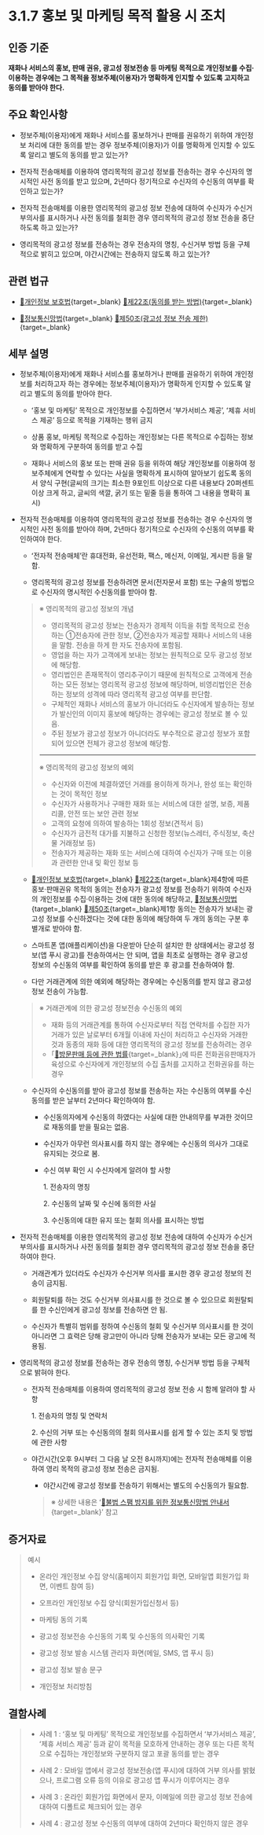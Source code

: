 # 3.1.7 홍보 및 마케팅 목적 활용 시 조치

## 인증 기준

**재화나 서비스의 홍보, 판매 권유, 광고성 정보전송 등 마케팅 목적으로 개인정보를 수집·이용하는 경우에는 그 목적을 정보주체(이용자)가 명확하게 인지할 수 있도록 고지하고 동의를 받아야 한다.**

## 주요 확인사항

- 정보주체(이용자)에게 재화나 서비스를 홍보하거나 판매를 권유하기 위하여 개인정보 처리에 대한 동의를 받는 경우 정보주체(이용자)가 이를 명확하게 인지할 수 있도록 알리고 별도의 동의를 받고 있는가?

- 전자적 전송매체를 이용하여 영리목적의 광고성 정보를 전송하는 경우 수신자의 명시적인 사전 동의를 받고 있으며, 2년마다 정기적으로 수신자의 수신동의 여부를 확인하고 있는가?

- 전자적 전송매체를 이용한 영리목적의 광고성 정보 전송에 대하여 수신자가 수신거부의사를 표시하거나 사전 동의를 철회한 경우 영리목적의 광고성 정보 전송을 중단하도록 하고 있는가?

- 영리목적의 광고성 정보를 전송하는 경우 전송자의 명칭, 수신거부 방법 등을 구체적으로 밝히고 있으며, 야간시간에는 전송하지 않도록 하고 있는가?

## 관련 법규

- [🔗개인정보 보호법][개인정보 보호법 제22조]{target=_blank} [🔗제22조(동의를 받는 방법)][개인정보 보호법 제22조 부분]{target=_blank}

- [🔗정보통신망법][정보통신망법 제50조]{target=_blank} [🔗제50조(광고성 정보 전송 제한)][정보통신망법 제50조 부분]{target=_blank}

## 세부 설명

- 정보주체(이용자)에게 재화나 서비스를 홍보하거나 판매를 권유하기 위하여 개인정보를 처리하고자 하는 경우에는 정보주체(이용자)가 명확하게 인지할 수 있도록 알리고 별도의 동의를 받아야 한다.

    - ʻ홍보 및 마케팅ʼ 목적으로 개인정보를 수집하면서 ʻ부가서비스 제공ʼ, ʻ제휴 서비스 제공ʼ 등으로 목적을 기재하는 행위 금지

    - 상품 홍보, 마케팅 목적으로 수집하는 개인정보는 다른 목적으로 수집하는 정보와 명확하게 구분하여 동의를 받고 수집

    - 재화나 서비스의 홍보 또는 판매 권유 등을 위하여 해당 개인정보를 이용하여 정보주체에게 연락할 수 있다는 사실을 명확하게 표시하여 알아보기 쉽도록 동의서 양식 구현(글씨의 크기는 최소한 9포인트 이상으로 다른 내용보다 20퍼센트 이상 크게 하고, 글씨의 색깔, 굵기 또는 밑줄 등을 통하여 그 내용을 명확히 표시)

- 전자적 전송매체를 이용하여 영리목적의 광고성 정보를 전송하는 경우 수신자의 명시적인 사전 동의를 받아야 하며, 2년마다 정기적으로 수신자의 수신동의 여부를 확인하여야 한다.

    - ʻ전자적 전송매체ʼ란 휴대전화, 유선전화, 팩스, 메신저, 이메일, 게시판 등을 말함.

    - 영리목적의 광고성 정보를 전송하려면 문서(전자문서 포함) 또는 구술의 방법으로 수신자의 명시적인 수신동의를 받아야 함.
    >
    > ※ 영리목적의 광고성 정보의 개념
    >
    > - 영리목적의 광고성 정보는 전송자가 경제적 이득을 취할 목적으로 전송하는 ①전송자에 관한 정보, ②전송자가 제공할 재화나 서비스의 내용을 말함. 전송을 하게 한 자도 전송자에 포함됨.
    > - 영업을 하는 자가 고객에게 보내는 정보는 원칙적으로 모두 광고성 정보에 해당함.
    > - 영리법인은 존재목적이 영리추구이기 때문에 원칙적으로 고객에게 전송하는 모든 정보는 영리목적 광고성 정보에 해당하며, 비영리법인은 전송하는 정보의 성격에 따라 영리목적 광고성 여부를 판단함.
    > - 구체적인 재화나 서비스의 홍보가 아니더라도 수신자에게 발송하는 정보가 발신인의 이미지 홍보에 해당하는 경우에는 광고성 정보로 볼 수 있음.
    > - 주된 정보가 광고성 정보가 아니더라도 부수적으로 광고성 정보가 포함되어 있으면 전체가 광고성 정보에 해당함.
    >
    > ---
    >
    > ※ 영리목적의 광고성 정보의 예외
    >
    > - 수신자와 이전에 체결하였던 거래를 용이하게 하거나, 완성 또는 확인하는 것이 목적인 정보
    > - 수신자가 사용하거나 구매한 재화 또는 서비스에 대한 설명, 보증, 제품 리콜, 안전 또는 보안 관련 정보
    > - 고객의 요청에 의하여 발송하는 1회성 정보(견적서 등)
    > - 수신자가 금전적 대가를 지불하고 신청한 정보(뉴스레터, 주식정보, 축산물 거래정보 등)
    > - 전송자가 제공하는 재화 또는 서비스에 대하여 수신자가 구매 또는 이용과 관련한 안내 및 확인 정보 등

    - [🔗개인정보 보호법][개인정보 보호법 제22조]{target=_blank} [🔗제22조][개인정보 보호법 제22조 부분]{target=_blank}제4항에 따른 홍보·판매권유 목적의 동의는 전송자가 광고성 정보를 전송하기 위하여 수신자의 개인정보를 수집·이용하는 것에 대한 동의에 해당하고, [🔗정보통신망법][정보통신망법 제50조]{target=_blank} [🔗제50조][정보통신망법 제50조 부분]{target=_blank}제1항 동의는 전송자가 보내는 광고성 정보를 수신하겠다는 것에 대한 동의에 해당하여 두 개의 동의는 구분 후 별개로 받아야 함.

    - 스마트폰 앱(애플리케이션)을 다운받아 단순히 설치만 한 상태에서는 광고성 정보(앱 푸시 광고)를 전송하여서는 안 되며, 앱을 최초로 실행하는 경우 광고성 정보의 수신동의 여부를 확인하여 동의를 받은 후 광고를 전송하여야 함.

    - 다만 거래관계에 의한 예외에 해당하는 경우에는 수신동의를 받지 않고 광고성 정보 전송이 가능함.
    >
    > ※ 거래관계에 의한 광고성 정보전송 수신동의 예외
    >
    > - 재화 등의 거래관계를 통하여 수신자로부터 직접 연락처를 수집한 자가 거래가 있은 날로부터 6개월 이내에 자신이 처리하고 수신자와 거래한 것과 동종의 재화 등에 대한 영리목적의 광고성 정보를 전송하려는 경우
    > - ｢[🔗방문판매 등에 관한 법률][방문판매법]{target=_blank}｣에 따른 전화권유판매자가 육성으로 수신자에게 개인정보의 수집 출처를 고지하고 전화권유를 하는 경우

    - 수신자의 수신동의를 받아 광고성 정보를 전송하는 자는 수신동의 여부를 수신동의를 받은 날부터 2년마다 확인하여야 함.

        - 수신동의자에게 수신동의 하였다는 사실에 대한 안내의무를 부과한 것이므로 재동의를 받을 필요는 없음.

        - 수신자가 아무런 의사표시를 하지 않는 경우에는 수신동의 의사가 그대로 유지되는 것으로 봄.

        - 수신 여부 확인 시 수신자에게 알려야 할 사항

            1\. 전송자의 명칭

            2\. 수신동의 날짜 및 수신에 동의한 사실

            3\. 수신동의에 대한 유지 또는 철회 의사를 표시하는 방법

- 전자적 전송매체를 이용한 영리목적의 광고성 정보 전송에 대하여 수신자가 수신거부의사를 표시하거나 사전 동의를 철회한 경우 영리목적의 광고성 정보 전송을 중단하여야 한다.

    - 거래관계가 있더라도 수신자가 수신거부 의사를 표시한 경우 광고성 정보의 전송이 금지됨.

    - 회원탈퇴를 하는 것도 수신거부 의사표시를 한 것으로 볼 수 있으므로 회원탈퇴를 한 수신인에게 광고성 정보를 전송하면 안 됨.

    - 수신자가 특별히 범위를 정하여 수신동의 철회 및 수신거부 의사표시를 한 것이 아니라면 그 효력은 당해 광고만이 아니라 당해 전송자가 보내는 모든 광고에 적용됨.

- 영리목적의 광고성 정보를 전송하는 경우 전송의 명칭, 수신거부 방법 등을 구체적으로 밝혀야 한다.

    - 전자적 전송매체를 이용하여 영리목적의 광고성 정보 전송 시 함께 알려야 할 사항

        1\. 전송자의 명칭 및 연락처

        2\. 수신의 거부 또는 수신동의의 철회 의사표시를 쉽게 할 수 있는 조치 및 방법에 관한 사항

    - 야간시간(오후 9시부터 그 다음 날 오전 8시까지)에는 전자적 전송매체를 이용하여 영리 목적의 광고성 정보 전송은 금지됨.

        - 야간시간에 광고성 정보를 전송하기 위해서는 별도의 수신동의가 필요함.
        >
        > ※ 상세한 내용은 ʻ[🔗불법 스팸 방지를 위한 정보통신망법 안내서][불법 스팸 방지를 위한 정보통신망법 안내서]{target=_blank}ʼ 참고

## 증거자료

> 예시
>
> - 온라인 개인정보 수집 양식(홈페이지 회원가입 화면, 모바일앱 회원가입 화면, 이벤트 참여 등)
>
> - 오프라인 개인정보 수집 양식(회원가입신청서 등)
>
> - 마케팅 동의 기록
>
> - 광고성 정보전송 수신동의 기록 및 수신동의 의사확인 기록
>
> - 광고성 정보 발송 시스템 관리자 화면(메일, SMS, 앱 푸시 등)
>
> - 광고성 정보 발송 문구
>
> - 개인정보 처리방침

## 결함사례

> - 사례 1 : ʻ홍보 및 마케팅ʼ 목적으로 개인정보를 수집하면서 ʻ부가서비스 제공ʼ, ʻ제휴 서비스 제공ʼ 등과 같이 목적을 모호하게 안내하는 경우 또는 다른 목적으로 수집하는 개인정보와 구분하지 않고 포괄 동의를 받는 경우
>
> - 사례 2 : 모바일 앱에서 광고성 정보전송(앱 푸시)에 대하여 거부 의사를 밝혔으나, 프로그램 오류 등의 이유로 광고성 앱 푸시가 이루어지는 경우
>
> - 사례 3 : 온라인 회원가입 화면에서 문자, 이메일에 의한 광고성 정보 전송에 대하여 디폴트로 체크되어 있는 경우
>
> - 사례 4 : 광고성 정보 수신동의 여부에 대하여 2년마다 확인하지 않은 경우

[개인정보 보호법 제22조]: https://www.law.go.kr/법령/개인정보보호법/(20200805,16930,20200204)/제22조 "개인정보 보호법 제22조"
[개인정보 보호법 제22조 부분]: https://www.law.go.kr/법령/개인정보보호법/제22조 "개인정보 보호법 제22조 부분"

[정보통신망법 제50조]: https://www.law.go.kr/법령/정보통신망이용촉진및정보보호등에관한법률/(20211209,18201,20210608)/제50조 "정보통신망법 제50조"
[정보통신망법 제50조 부분]: https://www.law.go.kr/법령/정보통신망이용촉진및정보보호등에관한법률/제50조 "정보통신망법 제50조 부분"

[방문판매법]: https://www.law.go.kr/법령/방문판매등에관한법률 "방문판매법"

[불법 스팸 방지를 위한 정보통신망법 안내서]: https://spam.kisa.or.kr/spam/na/ntt/selectNttInfo.do?mi=1020&bbsId=1002&nttSn=1171 "불법 스팸 방지를 위한 정보통신망법 안내서"
